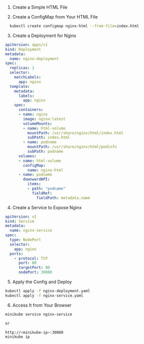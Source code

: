 1. Create a Simple HTML File

2. Create a ConfigMap from Your HTML File
```bash
  kubectl create configmap nginx-html --from-file=index.html
```
 3. Create a Deployment for Nginx

```yml
apiVersion: apps/v1
kind: Deployment
metadata:
  name: nginx-deployment
spec:
  replicas: 1
  selector:
    matchLabels:
      app: nginx
  template:
    metadata:
      labels:
        app: nginx
    spec:
      containers:
      - name: nginx
        image: nginx:latest
        volumeMounts:
        - name: html-volume
          mountPath: /usr/share/nginx/html/index.html
          subPath: index.html
        - name: podname
          mountPath: /usr/share/nginx/html/podinfo
          subPath: podname
      volumes:
      - name: html-volume
        configMap:
          name: nginx-html
      - name: podname
        downwardAPI:
          items:
          - path: "podname"
            fieldRef:
              fieldPath: metadata.name
```

 4. Create a Service to Expose Nginx
```yml
apiVersion: v1
kind: Service
metadata:
  name: nginx-service
spec:
  type: NodePort
  selector:
    app: nginx
  ports:
    - protocol: TCP
      port: 80
      targetPort: 80
      nodePort: 30080

```

5. Apply the Config and Deploy

```bash
kubectl apply -f nginx-deployment.yaml
kubectl apply -f nginx-service.yaml

```

6. Access It from Your Browser
```bash
minikube service nginx-service

or 

http://<minikube-ip>:30080
minikube ip



```